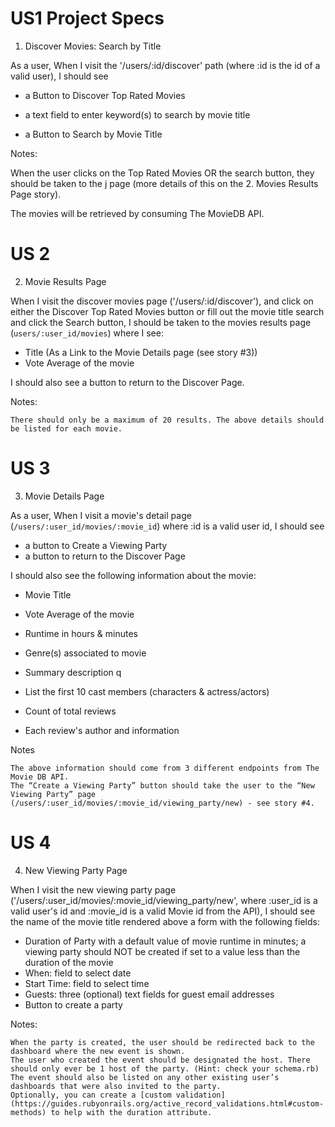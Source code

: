 # US1 Project Specs
1. Discover Movies: Search by Title

As a user,
When I visit the '/users/:id/discover' path (where :id is the id of a valid user),
I should see
- a Button to Discover Top Rated Movies

- a text field to enter keyword(s) to search by movie title
- a Button to Search by Movie Title

Notes:

When the user clicks on the Top Rated Movies OR the search button, they should be taken to the  j page (more details of this on the 2. Movies Results Page story).

The movies will be retrieved by consuming The MovieDB API.

# US 2 
2. Movie Results Page

When I visit the discover movies page ('/users/:id/discover'),
and click on either the Discover Top Rated Movies button or fill out the movie title search and click the Search button,
I should be taken to the movies results page (`users/:user_id/movies`) where I see: 

- Title (As a Link to the Movie Details page (see story #3))
- Vote Average of the movie

I should also see a button to return to the Discover Page.

Notes:

    There should only be a maximum of 20 results. The above details should be listed for each movie.

# US 3
3. Movie Details Page

As a user, 
When I visit a movie's detail page (`/users/:user_id/movies/:movie_id`) where :id is a valid user id,
I should see
- a button to Create a Viewing Party
- a button to return to the Discover Page

I should also see the following information about the movie:

- Movie Title
- Vote Average of the movie

- Runtime in hours & minutes
- Genre(s) associated to movie
- Summary description
q
- List the first 10 cast members (characters & actress/actors)


- Count of total reviews
- Each review's author and information

Notes

    The above information should come from 3 different endpoints from The Movie DB API.
    The “Create a Viewing Party” button should take the user to the “New Viewing Party” page (/users/:user_id/movies/:movie_id/viewing_party/new) - see story #4.


# US 4

4. New Viewing Party Page

When I visit the new viewing party page ('/users/:user_id/movies/:movie_id/viewing_party/new', where :user_id is a valid user's id and :movie_id is a valid Movie id from the API),
I should see the name of the movie title rendered above a form with the following fields:

- Duration of Party with a default value of movie runtime in minutes; a viewing party should NOT be created if set to a value less than the duration of the movie
- When: field to select date
- Start Time: field to select time
- Guests: three (optional) text fields for guest email addresses 
- Button to create a party

Notes:

    When the party is created, the user should be redirected back to the dashboard where the new event is shown.
    The user who created the event should be designated the host. There should only ever be 1 host of the party. (Hint: check your schema.rb)
    The event should also be listed on any other existing user’s dashboards that were also invited to the party.
    Optionally, you can create a [custom validation](https://guides.rubyonrails.org/active_record_validations.html#custom-methods) to help with the duration attribute.
